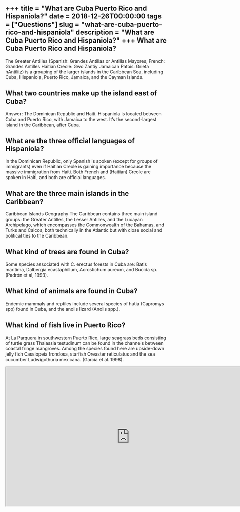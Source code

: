 +++
title = "What are Cuba Puerto Rico and Hispaniola?"
date = 2018-12-26T00:00:00
tags = ["Questions"]
slug = "what-are-cuba-puerto-rico-and-hispaniola"
description = "What are Cuba Puerto Rico and Hispaniola?"
+++
What are Cuba Puerto Rico and Hispaniola?
-----------------------------------------

The Greater Antilles (Spanish: Grandes Antillas or Antillas Mayores; French: Grandes Antilles Haitian Creole: Gwo Zantiy Jamaican Patois: Grieta hAntiliiz) is a grouping of the larger islands in the Caribbean Sea, including Cuba, Hispaniola, Puerto Rico, Jamaica, and the Cayman Islands.

What two countries make up the island east of Cuba?
---------------------------------------------------

Answer: The Dominican Republic and Haiti. Hispaniola is located between Cuba and Puerto Rico, with Jamaica to the west. It’s the second-largest island in the Caribbean, after Cuba.

What are the three official languages of Hispaniola?
----------------------------------------------------

In the Dominican Republic, only Spanish is spoken (except for groups of immigrants) even if Haitian Creole is gaining importance because the massive immigration from Haiti. Both French and (Haitian) Creole are spoken in Haiti, and both are official languages.

What are the three main islands in the Caribbean?
-------------------------------------------------

Caribbean Islands Geography The Caribbean contains three main island groups: the Greater Antilles, the Lesser Antilles, and the Lucayan Archipelago, which encompasses the Commonwealth of the Bahamas, and Turks and Caicos, both technically in the Atlantic but with close social and political ties to the Caribbean.

What kind of trees are found in Cuba?
-------------------------------------

Some species associated with C. erectus forests in Cuba are: Batis maritima, Dalbergia ecastaphillum, Acrostichum aureum, and Bucida sp. (Padrón et al, 1993).

What kind of animals are found in Cuba?
---------------------------------------

Endemic mammals and reptiles include several species of hutia (Capromys spp) found in Cuba, and the anolis lizard (Anolis spp.).

What kind of fish live in Puerto Rico?
--------------------------------------

At La Parquera in southwestern Puerto Rico, large seagrass beds consisting of turtle grass Thalassia testudinum can be found in the channels between coastal fringe mangroves. Among the species found here are upside-down jelly fish Cassiopeia frondosa, starfish Oreaster reticulatus and the sea cucumber Ludwigothuria mexicana. (Garcia et al. 1998).

<iframe allow="accelerometer; autoplay; clipboard-write; encrypted-media; gyroscope; picture-in-picture" allowfullscreen="" class="__youtube_prefs__  epyt-is-override  no-lazyload" data-no-lazy="1" data-origheight="433" data-origwidth="770" data-skipgform_ajax_framebjll="" height="433" id="_ytid_70109" loading="lazy" src="https://www.youtube.com/embed/CMIKBwNOvj8?enablejsapi=1&autoplay=0&cc_load_policy=0&cc_lang_pref=&iv_load_policy=1&loop=0&modestbranding=0&rel=1&fs=1&playsinline=0&autohide=2&theme=dark&color=red&controls=1&" title="YouTube player" width="770"></iframe>